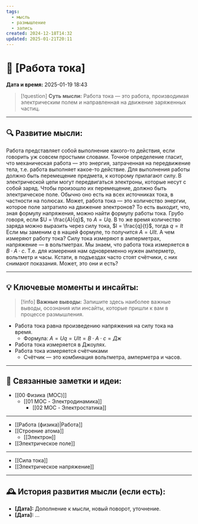 ```yaml
---
tags:
  - мысль
  - размышление
  - запись
created: 2024-12-18T14:32
updated: 2025-01-21T20:11
---
```


# 💭  [Работа тока]

**Дата и время:** 2025-01-19 18:43

> [!question] **Суть мысли:**
> Работа тока — это работа, производимая электрическим полем и направленная на движение заряженных частиц.

---

## 🔍 Развитие мысли:

 Работа представляет собой выполнение какого-то действия, если говорить уж совсем простыми словами. Точное определение гласит, что механическая работа — это энергия, затраченная на передвижение тела, т.е. работа выполняет какое-то действие.
Для выполнения работы должно быть перемещение предмета, к которому прилагают силу.
В электрической цепи могут передвигаться электроны, которые несут с собой заряд.
Чтобы произошло их перемещение, должно быть электрическое поле. Обычно оно есть на всех источниках тока, в частности на полюсах.
Может, работа тока — это количество энергии, которое поле затратило на движение электронов?
То есть выходит, что, зная формулу напряжения, можно найти формулу работы тока. Грубо говоря, если $U = \frac{A}{q}$, то $A = Uq$.
В то же время количество заряда можно выразить через силу тока, $I = \frac{q}{t}$, тогда $q = It$
Если мы заменим $q$ в нашей формуле, то получится $A=UIt$.
А чем измеряют работу тока? Силу тока измеряют в амперметрах, напряжение — в вольтметрах. Мы знаем, что работа тока измеряется в $В \cdot А \cdot с$. Т.е. для измерения нам одновременно нужен амперметр, вольтметр и часы.
Кстати, в подъездах часто стоят счётчики, с них снимают показания. Может, это они и есть? 

---

## 💡 Ключевые моменты и инсайты:

> [!info] **Важные выводы:**
> Запишите здесь наиболее важные выводы, осознания или инсайты, которые пришли к вам в процессе размышления.

- Работа тока равна произведению напряжения на силу тока на время.
	- Формула: $A = Uq = UIt = В \cdot А \cdot с = Дж$
- Работа тока измеряется в Джоулях.
- Работа тока измеряется счётчиками
	- Счётчик — это комбинация вольтметра, амперметра и часов.

---

## 🔄 Связанные заметки и идеи:

- [[00 Физика (MOC)]]
	- [[01 MOC - Электродинамика]]
		- [[02 MOC - Электростатика]]

- - -

- [[Работа (физика)|Работа]]
- [[Строение атома]]
	- [[Электрон]]
- [[Электрическое поле]]



- - -

- [[Сила тока]]
- [[Электрическое напряжение]]

---

## 🕰️ История развития мысли (если есть):

* **[Дата]:**  Дополнение к мысли, новый поворот, уточнение.
* **[Дата]:**  ...